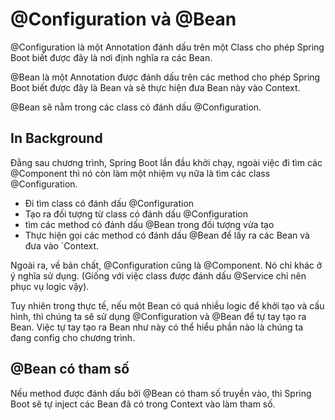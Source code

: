 # @Configuration và @Bean 
@Configuration là một Annotation đánh dấu trên một Class cho phép Spring Boot biết được đây là nơi định nghĩa ra các Bean.

@Bean là một Annotation được đánh dấu trên các method cho phép Spring Boot biết được đây là Bean và sẽ thực hiện đưa Bean này vào Context.

@Bean sẽ nằm trong các class có đánh dấu @Configuration.

## In Background
Đằng sau chương trình, Spring Boot lần đầu khởi chạy, ngoài việc đi tìm các @Component thì nó còn làm một nhiệm vụ nữa là tìm các class @Configuration.


* Đi tìm class có đánh dấu @Configuration
* Tạo ra đối tượng từ class có đánh dấu @Configuration
* tìm các method có đánh dấu @Bean trong đối tượng vừa tạo
* Thực hiện gọi các method có đánh dấu @Bean để lấy ra các Bean và đưa vào `Context.

Ngoài ra, về bản chất, @Configuration cũng là @Component. Nó chỉ khác ở ý nghĩa sử dụng. (Giống với việc class được đánh dấu @Service chỉ nên phục vụ logic vậy).

Tuy nhiên trong thực tế, nếu một Bean có quá nhiều logic để khởi tạo và cấu hình, thì chúng ta sẽ sử dụng @Configuration và @Bean để tự tay tạo ra Bean. Việc tự tay tạo ra Bean như này có thể hiểu phần nào là chúng ta đang config cho chương trình.


## @Bean có tham số
Nếu method được đánh dấu bởi @Bean có tham số truyền vào, thì Spring Boot sẽ tự inject các Bean đã có trong Context vào làm tham số.
